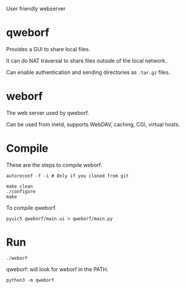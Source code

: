 User friendly webserver

qweborf
=======
Provides a GUI to share local files.

It can do NAT traversal to share files outside of the local network.

Can enable authentication and sending directories as `.tar.gz` files.


weborf
======
The web server used by qweborf.

Can be used from inetd, supports WebDAV, caching, CGI, virtual hosts.


Compile
=======

These are the steps to compile weborf.

```
autoreconf -f -i # Only if you cloned from git

make clean
./configure
make
```

To compile qweborf.

```
pyuic5 qweborf/main.ui > qweborf/main.py
```
Run
===
```
./weborf
```


qweborf: will look for weborf in the PATH.
```
python3 -m qweborf
```
